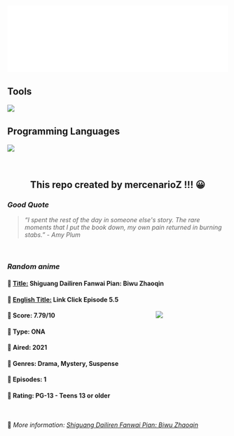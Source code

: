 
<img src="svg/nai.svg" />

<p>
  <h2>Tools</h2>
  <a href="https://skillicons.dev">
    <img src="https://skillicons.dev/icons?i=git,bash,vim,ubuntu,tensorflow,pytorch,docker,raspberrypi" />
  </a>

  <br />

  <h2>Programming Languages</h2>

  <a href="https://skillicons.dev">
    <img src="https://skillicons.dev/icons?i=python,c,cpp" />
  </a>
</p>

<br />

<h2 align="center">This repo created by mercenarioZ !!! 😀</h2>
<h3><i>Good Quote</i></h3>

<blockquote>
<i>
“I spent the rest of the day in someone else's story. The rare moments that I put the book down, my own pain returned in burning stabs.” - Amy Plum
</i>
</blockquote>

<br />

<h3><i>Random anime</i></h3>

<h4>
  <strong>🥭 <u>Title:</u></strong> Shiguang Dailiren Fanwai Pian: Biwu Zhaoqin
</h4>

<h4>🌿 <u>English Title:</u> Link Click Episode 5.5</h4>

<img align="right" width="165" src=https://cdn.myanimelist.net/images/anime/1008/118860.jpg />

<h4>🌱 Score: 7.79/10</h4>

<h4>🌲 Type: ONA</h4>

<h4>🌴 Aired: 2021</h4>

<h4>🌵 Genres: Drama, Mystery, Suspense</h4>

<h4>🥑 Episodes: 1</h4>

<h4>🍏 Rating: PG-13 - Teens 13 or older</h4>

<br />

🍂 *More information: [Shiguang Dailiren Fanwai Pian: Biwu Zhaoqin](https://myanimelist.net/anime/49200/Shiguang_Dailiren_Fanwai_Pian__Biwu_Zhaoqin)*
    